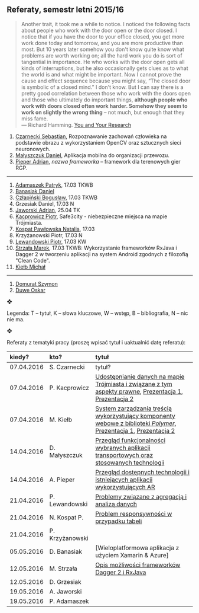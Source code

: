 ## Referaty, semestr letni 2015/16

> Another trait, it took me a while to notice. I noticed the following
> facts about people who work with the door open or the door closed. I
> notice that if you have the door to your office closed, you get more
> work done today and tomorrow, and you are more productive than
> most. But 10 years later somehow you don't know quite know what
> problems are worth working on; all the hard work you do is sort of
> tangential in importance. He who works with the door open gets all
> kinds of interruptions, but he also occasionally gets clues as to what
> the world is and what might be important. Now I cannot prove the cause
> and effect sequence because you might say, “The closed door is
> symbolic of a closed mind.” I don't know. But I can say there is a
> pretty good correlation between those who work with the doors open and
> those who ultimately do important things, **although people who work
> with doors closed often work harder. Somehow they seem to work on
> slightly the wrong thing** – not much, but enough that they miss fame.<br>
> — Richard Hamming. [You and Your Research](http://www.cs.virginia.edu/~robins/YouAndYourResearch.html)

1. [Czarnecki Sebastian](https://github.com/sebcza/haris-eye),
  Rozpoznawanie zachowań człowieka na podstawie obrazu z wykorzystaniem
  OpenCV oraz sztucznych sieci neuronowych.
1. [Małyszczuk Daniel](https://github.com/malyszdan/mgr),
  Aplikacja mobilna do organizacji przewozu.
1. [Pieper Adrian](https://github.com/Gergoybey/pracaMagisterska),
  _nazwa frameworka_ – framework dla terenowych gier RGP.

----

1. [Adamaszek Patryk](https://github.com/padamaszek/seminarium-magisterskie), 17.03 TKWB
1. [Banasiak Daniel](https://github.com/DanBanasiak/Xamarin)
1. [Człapiński Bogusław](https://bitbucket.org/bczlapinski/seminarium-magisterskie), 17.03 TKWB
1. Grzesiak Daniel, 17.03 N
1. [Jaworski Adrian](https://github.com/emikser/magisterska), 25.04 TK
1. [Kacprowicz Piotr](https://github.com/Undauted/mgr),
  Safe3city - niebezpieczne miejsca na mapie Trójmiasta.
1. [Kospat Pawłowska Natalia](https://bitbucket.org/nkopa/seminarium_responsywnetabele), 17.03
1. Krzyżanowski Piotr, 17.03 N
1. [Lewandowski Piotr](https://github.com/piotrl/master-thesis), 17.03 KW
1. [Strzała Marek](https://github.com/MarekAG/mgr), 17.03 TKWB: Wykorzystanie frameworków RxJava i Dagger 2 w tworzeniu aplikacji na system Android zgodnych z filozofią "Clean Code".
1. [Kiełb Michał](https://github.com/mkielb/masters-thesis)

----

1. [Domurat Szymon](https://github.com/sdomurat/mgr)
1. [Duwe Oskar](https://github.com/Linuksiarz/OmniDaemon)


❖

Legenda: T – tytuł, K – słowa kluczowe, W – wstęp, B – bibliografia, N – nic nie ma.

❖

Referaty z tematyki pracy (proszę wpisać tytuł i uaktualnić datę referatu):

| kiedy?     | kto?            | tytuł |
| :--------- | :-------------- | :---- |
| 07.04.2016 | S. Czarnecki    | tytuł? |
| 07.04.2016 | P. Kacprowicz   | [Udostępnianie danych na mapie Trójmiasta i związane z tym aspekty prawne](https://github.com/Undauted/mgr), [Prezentacja 1](http://slides.com/undauted/deck/fullscreen), [Prezentacja 2](http://slides.com/undauted/deck-1/fullscreen) |
| 07.04.2016 | M. Kiełb        | [System zarządzania treścią wykorzystujący komponenty webowe z biblioteki *Polymer*](https://github.com/mkielb/masters-thesis), [Prezentacja 1](https://github.com/mkielb/masters-thesis/blob/master/Prezentacja%201%20-%207.04.2016.pdf), [Prezentacja 2](https://github.com/mkielb/masters-thesis/blob/master/Prezentacja%202%20-%205.05.2016.pdf) |
| 14.04.2016 | D. Małyszczuk   | [Przegląd funkcjonalności wybranych aplikacji transportowych oraz stosowanych technologii](https://github.com/malyszdan/mgr/blob/master/prezentacja/aplikacjaTransportowa.odp) |
| 14.04.2016 | A. Pieper       | [Przegląd dostępnych technologii i istniejących aplikacji wykorzystujących AR](https://github.com/Gergoybey/pracaMagisterska/blob/master/Framework%20dla%20terenowych%20gier%20RPG.pptx) |
| 21.04.2016 | P. Lewandowski  | [Problemy związane z agregacją i analizą danych](https://slides.com/piotrl/data-centric-problems/) |
| 21.04.2016 | N. Kospat P.    | [Problem responsywności w przypadku tabeli](https://bitbucket.org/nkopa/seminarium_responsywnetabele/src/104f8b6b74128878632997e4008d05b1f25ae63f/seminarium_referat_I.pdf) |
| 21.04.2016 | P. Krzyżanowski |        |
| 05.05.2016 | D. Banasiak     | [Wieloplatformowa aplikacja z użyciem Xamarin & Azure]       |
| 12.05.2016 | M. Strzała      | [Opis możliwości frameworków Dagger 2 i RxJava](https://docs.google.com/presentation/d/1muewgLxBm3BDfbFZe6zWTn3dyZ91Z_subKXTkdltDE4/edit?usp=sharing) |
| 12.05.2016 | D. Grzesiak     |        |
| 19.05.2016 | A. Jaworski     |        |
| 19.05.2016 | P. Adamaszek    |        |
